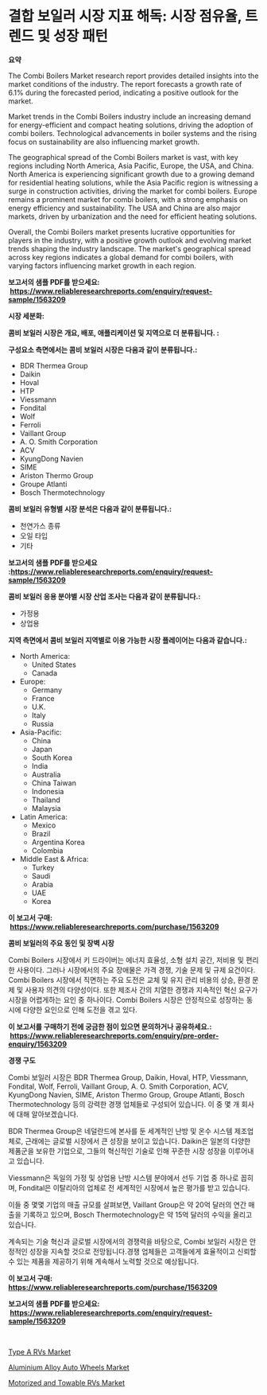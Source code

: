 <p><h1>결합 보일러 시장 지표 해독: 시장 점유율, 트렌드 및 성장 패턴</h1></p><p><strong>요약</strong></p>
<p><p>The Combi Boilers Market research report provides detailed insights into the market conditions of the industry. The report forecasts a growth rate of 6.1% during the forecasted period, indicating a positive outlook for the market. </p><p>Market trends in the Combi Boilers industry include an increasing demand for energy-efficient and compact heating solutions, driving the adoption of combi boilers. Technological advancements in boiler systems and the rising focus on sustainability are also influencing market growth.</p><p>The geographical spread of the Combi Boilers market is vast, with key regions including North America, Asia Pacific, Europe, the USA, and China. North America is experiencing significant growth due to a growing demand for residential heating solutions, while the Asia Pacific region is witnessing a surge in construction activities, driving the market for combi boilers. Europe remains a prominent market for combi boilers, with a strong emphasis on energy efficiency and sustainability. The USA and China are also major markets, driven by urbanization and the need for efficient heating solutions.</p><p>Overall, the Combi Boilers market presents lucrative opportunities for players in the industry, with a positive growth outlook and evolving market trends shaping the industry landscape. The market's geographical spread across key regions indicates a global demand for combi boilers, with varying factors influencing market growth in each region.</p></p>
<p><strong>보고서의 샘플 PDF를 받으세요: &nbsp;<a href="https://www.reliableresearchreports.com/enquiry/request-sample/1563209">https://www.reliableresearchreports.com/enquiry/request-sample/1563209</a></strong></p>
<p><strong>시장 세분화:</strong></p>
<p><strong> 콤비 보일러 시장은 개요, 배포, 애플리케이션 및 지역으로 더 분류됩니다. :</strong></p>
<p><strong>구성요소 측면에서는 콤비 보일러 시장은 다음과 같이 분류됩니다.:</strong></p>
<p><ul><li>BDR Thermea Group</li><li>Daikin</li><li>Hoval</li><li>HTP</li><li>Viessmann</li><li>Fondital</li><li>Wolf</li><li>Ferroli</li><li>Vaillant Group</li><li>A. O. Smith Corporation</li><li>ACV</li><li>KyungDong Navien</li><li>SIME</li><li>Ariston Thermo Group</li><li>Groupe Atlanti</li><li>Bosch Thermotechnology</li></ul></p>
<p><strong> 콤비 보일러 유형별 시장 분석은 다음과 같이 분류됩니다.:</strong></p>
<p><ul><li>천연가스 종류</li><li>오일 타입</li><li>기타</li></ul></p>
<p><strong>보고서의 샘플 PDF를 받으세요 :<a href="https://www.reliableresearchreports.com/enquiry/request-sample/1563209">https://www.reliableresearchreports.com/enquiry/request-sample/1563209</a></strong></p>
<p><strong> 콤비 보일러 응용 분야별 시장 산업 조사는 다음과 같이 분류됩니다.:</strong></p>
<p><ul><li>가정용</li><li>상업용</li></ul></p>
<p><strong>지역 측면에서 콤비 보일러 지역별로 이용 가능한 시장 플레이어는 다음과 같습니다.:</strong></p>
<p><ul>
    <li>
        North America:
        <ul>
            <li>United States</li>
            <li>Canada</li>
        </ul>
    </li>
    <li>
        Europe:
        <ul>
            <li>Germany</li>
            <li>France</li>
            <li>U.K.</li>
            <li>Italy</li>
            <li>Russia</li>
        </ul>
    </li>
    <li>
        Asia-Pacific:
        <ul>
            <li>China</li>
            <li>Japan</li>
            <li>South Korea</li>
            <li>India</li>
            <li>Australia</li>
            <li>China Taiwan</li>
            <li>Indonesia</li>
            <li>Thailand</li>
            <li>Malaysia</li>
        </ul>
    </li>
    <li>
        Latin America:
        <ul>
            <li>Mexico</li>
            <li>Brazil</li>
            <li>Argentina Korea</li>
            <li>Colombia</li>
        </ul>
    </li>
    <li>
        Middle East & Africa:
        <ul>
            <li>Turkey</li>
            <li>Saudi</li>
            <li>Arabia</li>
            <li>UAE</li>
            <li>Korea</li>
        </ul>
    </li>
    </ul></p>
<p><strong>이 보고서 구매: &nbsp;<a href="https://www.reliableresearchreports.com/purchase/1563209">https://www.reliableresearchreports.com/purchase/1563209</a></strong></p>
<p><strong>콤비 보일러의 주요 동인 및 장벽 시장</strong></p>
<p><p>Combi Boilers 시장에서 키 드라이버는 에너지 효율성, 소형 설치 공간, 저비용 및 편리한 사용이다. 그러나 시장에서의 주요 장애물은 가격 경쟁, 기술 문제 및 규제 요건이다. Combi Boilers 시장에서 직면하는 주요 도전은 교체 및 유지 관리 비용의 상승, 환경 문제 및 사용자 의견의 다양성이다. 또한 제조사 간의 치열한 경쟁과 지속적인 혁신 요구가 시장을 어렵게하는 요인 중 하나이다. Combi Boilers 시장은 안정적으로 성장하는 동시에 다양한 요인으로 인해 도전을 겪고 있다.</p></p>
<p><strong>이 보고서를 구매하기 전에 궁금한 점이 있으면 문의하거나 공유하세요.: &nbsp;<a href="https://www.reliableresearchreports.com/enquiry/pre-order-enquiry/1563209">https://www.reliableresearchreports.com/enquiry/pre-order-enquiry/1563209</a></strong></p>
<p><strong>경쟁 구도</strong></p>
<p><p>Combi 보일러 시장은 BDR Thermea Group, Daikin, Hoval, HTP, Viessmann, Fondital, Wolf, Ferroli, Vaillant Group, A. O. Smith Corporation, ACV, KyungDong Navien, SIME, Ariston Thermo Group, Groupe Atlanti, Bosch Thermotechnology 등의 강력한 경쟁 업체들로 구성되어 있습니다. 이 중 몇 개 회사에 대해 알아보겠습니다.</p><p>BDR Thermea Group은 네덜란드에 본사를 둔 세계적인 난방 및 온수 시스템 제조업체로, 근래에는 글로벌 시장에서 큰 성장을 보이고 있습니다. Daikin은 일본의 다양한 제품군을 보유한 기업으로, 그들의 혁신적인 기술로 인해 꾸준한 시장 성장을 이루어내고 있습니다.</p><p>Viessmann은 독일의 가정 및 상업용 난방 시스템 분야에서 선두 기업 중 하나로 꼽히며, Fondital은 이탈리아의 업체로 전 세계적인 시장에서 높은 평가를 받고 있습니다.</p><p>이들 중 몇몇 기업의 매출 규모를 살펴보면, Vaillant Group은 약 20억 달러의 연간 매출을 기록하고 있으며, Bosch Thermotechnology은 약 15억 달러의 수익을 올리고 있습니다.</p><p>계속되는 기술 혁신과 글로벌 시장에서의 경쟁력을 바탕으로, Combi 보일러 시장은 안정적인 성장을 지속할 것으로 전망됩니다.경쟁 업체들은 고객들에게 효율적이고 신뢰할 수 있는 제품을 제공하기 위해 계속해서 노력할 것으로 예상됩니다.</p></p>
<p><strong>이 보고서 구매: &nbsp; <a href="https://www.reliableresearchreports.com/purchase/1563209">https://www.reliableresearchreports.com/purchase/1563209</a></strong></p>
<p><strong>보고서의 샘플 PDF를 받으세요: &nbsp;<a href="https://www.reliableresearchreports.com/enquiry/request-sample/1563209">https://www.reliableresearchreports.com/enquiry/request-sample/1563209</a></strong><strong></strong></p>
<p>&nbsp;</p>
<p><p><a href="https://funky-papaya-cf4.notion.site/Type-A-RVs-Market-Analysis-Examines-its-Scope-on-Growth-Opportunities-and-Forecasted-Trends-Spannin-5c21cae5bd194e04816c9a1d2d4b004f">Type A RVs Market</a></p><p><a href="https://sore-arch-6db.notion.site/Aluminium-Alloy-Auto-Wheels-Market-Research-Report-Provides-thorough-Industry-Overview-which-offers-b87fb833d2e9489cb1be4f7d1d76eced">Aluminium Alloy Auto Wheels Market</a></p><p><a href="https://confirmed-shield-e13.notion.site/Motorized-and-Towable-RVs-Market-with-the-goal-of-estimating-the-market-size-and-future-growth-poten-3671431a55204229b0c2f7c77c4996dd">Motorized and Towable RVs Market</a></p></p>
